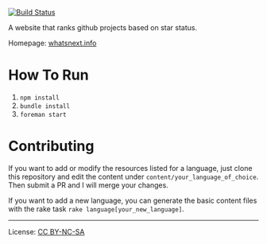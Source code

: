 [![Build Status](https://travis-ci.org/matstc/whatsnext.info.png)](https://travis-ci.org/matstc/whatsnext.info)

A website that ranks github projects based on star status.

Homepage: [whatsnext.info](http://www.whatsnext.info)

# How To Run
1. `npm install`
2. `bundle install`
3. `foreman start`

# Contributing
If you want to add or modify the resources listed for a language, just clone this repository and edit the content under `content/your_language_of_choice`. Then submit a PR and I will merge your changes.

If you want to add a new language, you can generate the basic content files with the rake task `rake language[your_new_language]`.

<hr>

License: [CC BY-NC-SA](http://creativecommons.org/licenses/by-nc-sa/4.0/deed.en_US)
